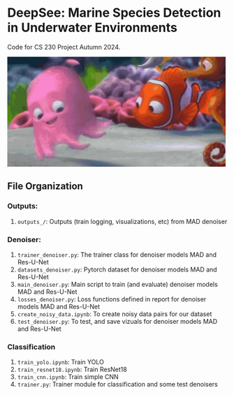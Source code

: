 # DeepSee: Marine Species Detection in Underwater Environments
Code for CS 230 Project Autumn 2024.

![](misc/finding-nemo-movies.gif)

## File Organization
### Outputs:
1. `outputs_/`: Outputs (train logging, visualizations, etc) from MAD denoiser
### Denoiser:
1. `trainer_denoiser.py`: The trainer class for denoiser models MAD and Res-U-Net
2. `datasets_denoiser.py`: Pytorch dataset for denoiser models MAD and Res-U-Net
3. `main_denoiser.py`: Main script to train (and evaluate) denoiser models MAD and Res-U-Net
4. `losses_denoiser.py`: Loss functions defined in report for denoiser models MAD and Res-U-Net
5. `create_noisy_data.ipynb`: To create noisy data pairs for our dataset
6. `test_denoiser.py`: To test, and save vizuals for denoiser models MAD and Res-U-Net

### Classification
1. `train_yolo.ipynb`: Train YOLO
2. `train_resnet18.ipynb`: Train ResNet18
3. `train_cnn.ipynb`: Train simple CNN
4. `trainer.py`: Trainer module for classification and some test denoisers

